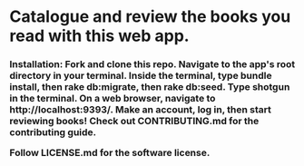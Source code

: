 <h1>Catalogue and review the books you read with this web app.</h1>

<h3>
Installation:
Fork and clone this repo.
Navigate to the app's root directory in your terminal.
Inside the terminal, type bundle install, then rake db:migrate, then rake db:seed.
Type shotgun in the terminal.
On a web browser, navigate to http://localhost:9393/.
Make an account, log in, then start reviewing books!
Check out CONTRIBUTING.md for the contributing guide.

Follow LICENSE.md for the software license.
</h3>